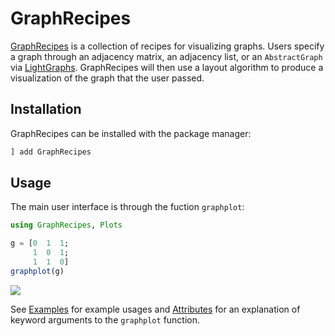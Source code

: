# GraphRecipes
[GraphRecipes](https://github.com/JuliaPlots/GraphRecipes.jl) is a collection of recipes for visualizing graphs. Users specify a graph through an adjacency matrix, an adjacency list, or an `AbstractGraph` via [LightGraphs](https://github.com/JuliaGraphs/LightGraphs.jl). GraphRecipes will then use a layout algorithm to produce a visualization of the graph that the user passed.

## Installation
GraphRecipes can be installed with the package manager:
```julia
] add GraphRecipes
```

## Usage
The main user interface is through the fuction `graphplot`:
```julia
using GraphRecipes, Plots

g = [0  1  1;
     1  0  1;
     1  1  0]
graphplot(g)
```
![](https://user-images.githubusercontent.com/8610352/74631816-c9d66e00-51c2-11ea-8f4c-dae28a5a4146.png)

See [Examples](examples.md) for example usages and [Attributes](attributes.md) for an explanation of keyword arguments to the `graphplot` function.
